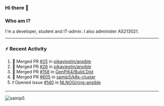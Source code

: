 ### Hi there 👋

### Who am I?
I'm a developer, student and IT-admin. I also administer AS213021.

---
### :zap: Recent Activity
<!--START_SECTION:activity-->
1. 🎉 Merged PR [#25](https://github.com/pikaviestin/ansible/pull/25) in [pikaviestin/ansible](https://github.com/pikaviestin/ansible)
2. 🎉 Merged PR [#26](https://github.com/pikaviestin/ansible/pull/26) in [pikaviestin/ansible](https://github.com/pikaviestin/ansible)
3. 🎉 Merged PR [#158](https://github.com/GenPi64/Build.Dist/pull/158) in [GenPi64/Build.Dist](https://github.com/GenPi64/Build.Dist)
4. 🎉 Merged PR [#605](https://github.com/samip5/k8s-cluster/pull/605) in [samip5/k8s-cluster](https://github.com/samip5/k8s-cluster)
5. ❗️ Opened issue [#140](https://github.com/NLNOG/ring-ansible/issues/140) in [NLNOG/ring-ansible](https://github.com/NLNOG/ring-ansible)
<!--END_SECTION:activity-->
---

<img align="center" src="https://github-readme-stats.vercel.app/api?username=samip5&show_icons=true" alt="samip5" />
